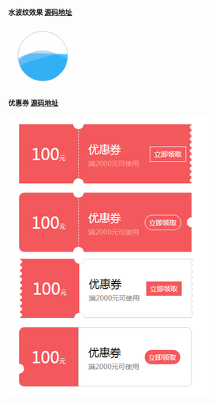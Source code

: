 

#### 水波纹效果 [源码地址](./demo/水波效果/index.html)

![avatar](demo/水波效果/0.gif)

#### 优惠券 [源码地址](./demo/优惠券/index.html)

![avatar](demo/优惠券/1.png)

